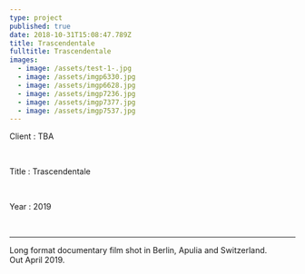 ```yaml
---
type: project
published: true
date: 2018-10-31T15:08:47.789Z
title: Trascendentale
fulltitle: Trascendentale
images:
  - image: /assets/test-1-.jpg
  - image: /assets/imgp6330.jpg
  - image: /assets/imgp6628.jpg
  - image: /assets/imgp7236.jpg
  - image: /assets/imgp7377.jpg
  - image: /assets/imgp7537.jpg
---
```


Client : TBA

<br/>

Title : Trascendentale

<br/>

Year : 2019

<br/>

---

Long format documentary film shot in Berlin, Apulia and Switzerland. \
Out April 2019.

